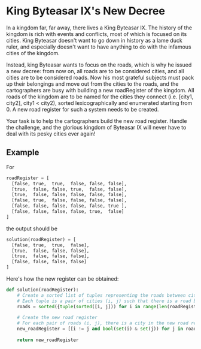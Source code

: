 # King Byteasar IX's New Decree

In a kingdom far, far away, there lives a King Byteasar IX. The history of the kingdom is rich with events and conflicts, most of which is focused on its cities. King Byteasar doesn't want to go down in history as a lame duck ruler, and especially doesn't want to have anything to do with the infamous cities of the kingdom.

Instead, king Byteasar wants to focus on the roads, which is why he issued a new decree: from now on, all roads are to be considered cities, and all cities are to be considered roads. Now his most grateful subjects must pack up their belongings and move out from the cities to the roads, and the cartographers are busy with building a new roadRegister of the kingdom. All roads of the kingdom are to be named for the cities they connect (i.e. [city1, city2], city1 < city2), sorted lexicographically and enumerated starting from 0. A new road register for such a system needs to be created.

Your task is to help the cartographers build the new road register. Handle the challenge, and the glorious kingdom of Byteasar IX will never have to deal with its pesky cities ever again!

## Example

For

```python
roadRegister = [
  [false, true,  true,  false, false, false],
  [true,  false, false, true,  false, false],
  [true,  false, false, false, false, false],
  [false, true,  false, false, false, false],
  [false, false, false, false, false, true ],
  [false, false, false, false, true,  false]
]
```

the output should be

```python
solution(roadRegister) = [
  [false, true,  true,  false],
  [true,  false, false, false],
  [true,  false, false, false],
  [false, false, false, false]
]
```

Here's how the new register can be obtained:

```python
def solution(roadRegister):
    # Create a sorted list of tuples representing the roads between cities
    # Each tuple is a pair of cities (i, j) such that there is a road between city i and city j
    roads = sorted({tuple(sorted([i, j])) for i in range(len(roadRegister)) for j in range(len(roadRegister)) if roadRegister[i][j]})
    
    # Create the new road register
    # For each pair of roads (i, j), there is a city in the new road register if and only if roads i and j have a city in common
    new_roadRegister = [[i != j and bool(set(i) & set(j)) for j in roads] for i in roads]
    
    return new_roadRegister
```